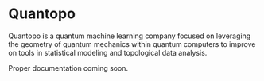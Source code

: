 # Quantopo

Quantopo is a quantum machine learning company focused on leveraging 
the geometry of quantum mechanics within quantum computers to improve 
on tools in statistical modeling and topological data analysis. 

Proper documentation coming soon. 
